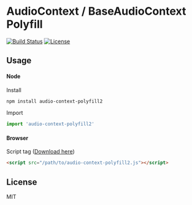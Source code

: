 # AudioContext / BaseAudioContext Polyfill
[![Build Status](http://img.shields.io/travis/stramanu/audio-context-polyfill2.svg?style=flat-square)](https://travis-ci.org/stramanu/audio-context-polyfill2)
[![License](http://img.shields.io/badge/license-MIT-brightgreen.svg?style=flat-square)](http://stramanu.mit-license.org/)

## Usage

#### Node
Install 
```sh
npm install audio-context-polyfill2
```
Import
```ts
import 'audio-context-polyfill2'
```

#### Browser
Script tag ([Download here](https://raw.githubusercontent.com/stramanu/audio-context-polyfill2/master/dist/audio-context-polyfill2.js))
```html
<script src="/path/to/audio-context-polyfill2.js"></script>
```

## License

MIT
